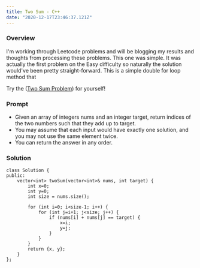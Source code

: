 ```yaml
---
title: Two Sum - C++
date: "2020-12-17T23:46:37.121Z"
---
```


### Overview

I'm working through Leetcode problems and will be blogging my results and thoughts from processing these problems. This one was simple. It was actually the first problem on the Easy difficulty so naturally the solution would've been pretty straight-forward. This is a simple double for loop method that

Try the ([Two Sum Problem](https://leetcode.com/problems/two-sum/)) for yourself!

### Prompt

- Given an array of integers nums and an integer target, return indices of the two numbers such that they add up to target.
- You may assume that each input would have exactly one solution, and you may not use the same element twice.
- You can return the answer in any order.

### Solution

```
class Solution {
public:
    vector<int> twoSum(vector<int>& nums, int target) {
        int x=0;
        int y=0;
        int size = nums.size();

        for (int i=0; i<size-1; i++) {
            for (int j=i+1; j<size; j++) {
                if (nums[i] + nums[j] == target) {
                    x=i;
                    y=j;
                }
            }
        }
        return {x, y};
    }
};
```
